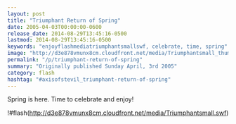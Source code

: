 ```yaml
---
layout: post
title: "Triumphant Return of Spring"
date: 2005-04-03T00:00:00-0600
release_date: 2014-08-29T13:45:16-0500
lastmod: 2014-08-29T13:45:16-0500
keywords: "enjoyflashmediatriumphantsmallswf, celebrate, time, spring"
image: "http://d3e878vmunx8cm.cloudfront.net/media/Triumphantsmall_thumb.png"
permalink: "/p/triumphant-return-of-spring"
summary: "Originally published Sunday April, 3rd 2005"
category: flash
hashtag: "#axisofstevil_triumphant-return-of-spring"
---
```


Spring is here. Time to celebrate and enjoy!

!#flash(http://d3e878vmunx8cm.cloudfront.net/media/Triumphantsmall.swf)
